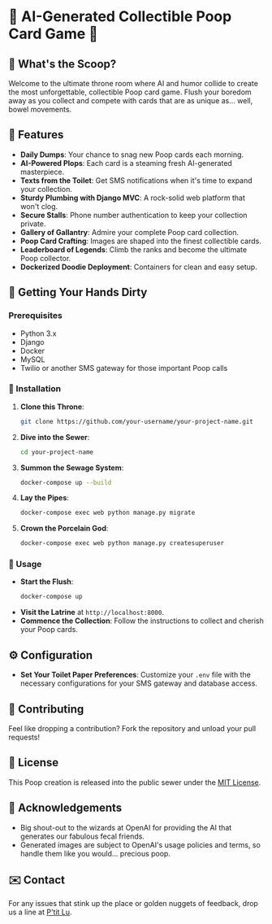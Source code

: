 # 💩 AI-Generated Collectible Poop Card Game 💩

## 🚽 What's the Scoop?
Welcome to the ultimate throne room where AI and humor collide to create the most unforgettable, collectible Poop card game. Flush your boredom away as you collect and compete with cards that are as unique as... well, bowel movements.

## 🧻 Features
- **Daily Dumps**: Your chance to snag new Poop cards each morning.
- **AI-Powered Plops**: Each card is a steaming fresh AI-generated masterpiece.
- **Texts from the Toilet**: Get SMS notifications when it's time to expand your collection.
- **Sturdy Plumbing with Django MVC**: A rock-solid web platform that won't clog.
- **Secure Stalls**: Phone number authentication to keep your collection private.
- **Gallery of Gallantry**: Admire your complete Poop card collection.
- **Poop Card Crafting**: Images are shaped into the finest collectible cards.
- **Leaderboard of Legends**: Climb the ranks and become the ultimate Poop collector.
- **Dockerized Doodie Deployment**: Containers for clean and easy setup.

## 🧼 Getting Your Hands Dirty

### Prerequisites
- Python 3.x
- Django
- Docker
- MySQL
- Twilio or another SMS gateway for those important Poop calls

### 🛁 Installation
1. **Clone this Throne**:
   ```bash
   git clone https://github.com/your-username/your-project-name.git
   ```
2. **Dive into the Sewer**:
   ```bash
   cd your-project-name
   ```
3. **Summon the Sewage System**:
   ```bash
   docker-compose up --build
   ```
4. **Lay the Pipes**:
   ```bash
   docker-compose exec web python manage.py migrate
   ```
5. **Crown the Porcelain God**:
   ```bash
   docker-compose exec web python manage.py createsuperuser
   ```

### 🧴 Usage
- **Start the Flush**:
  ```bash
  docker-compose up
  ```
- **Visit the Latrine** at `http://localhost:8000`.
- **Commence the Collection**: Follow the instructions to collect and cherish your Poop cards.

## ⚙️ Configuration
- **Set Your Toilet Paper Preferences**: Customize your `.env` file with the necessary configurations for your SMS gateway and database access.

## 🤝 Contributing
Feel like dropping a contribution? Fork the repository and unload your pull requests!

## 📜 License
This Poop creation is released into the public sewer under the [MIT License](LICENSE).

## 🙌 Acknowledgements
- Big shout-out to the wizards at OpenAI for providing the AI that generates our fabulous fecal friends.
- Generated images are subject to OpenAI's usage policies and terms, so handle them like you would... precious poop.

## ✉️ Contact
For any issues that stink up the place or golden nuggets of feedback, drop us a line at [P'tit Lu](mailto:lucas.beyer@gmx.fr).
